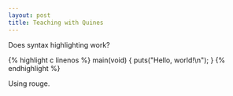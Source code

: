 ```yaml
---
layout: post
title: Teaching with Quines
---
```


Does syntax highlighting work?

{% highlight c linenos %}
main(void)
{
	puts("Hello, world!\n");
}
{% endhighlight %}

Using rouge.
